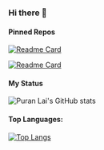 ### Hi there 👋

#### Pinned Repos

[![Readme Card](https://github-readme-stats.vercel.app/api/pin/?username=laipuran&repo=OverTop)](https://github.com/laipuran/OverTop)

[![Readme Card](https://github-readme-stats.vercel.app/api/pin/?username=laipuran&repo=Temera)](https://github.com/laipuran/Temera)

#### My Status
![Puran Lai's GitHub stats](https://github-readme-stats.vercel.app/api?username=laipuran&show_icons=true&theme=merko)

#### Top Languages: 
[![Top Langs](https://github-readme-stats.vercel.app/api/top-langs/?username=laipuran&exclude_repo=laipuran.github.io,blog-img,laipuran)](https://github.com/laipuran)

<!--
**laipuran/laipuran** is a ✨ _special_ ✨ repository because its `README.md` (this file) appears on your GitHub profile.

Here are some ideas to get you started:

- 🔭 I’m currently working on ...
- 🌱 I’m currently learning ...
- 👯 I’m looking to collaborate on ...
- 🤔 I’m looking for help with ...
- 💬 Ask me about ...
- 📫 How to reach me: ...
- 😄 Pronouns: ...
- ⚡ Fun fact: ...
-->
